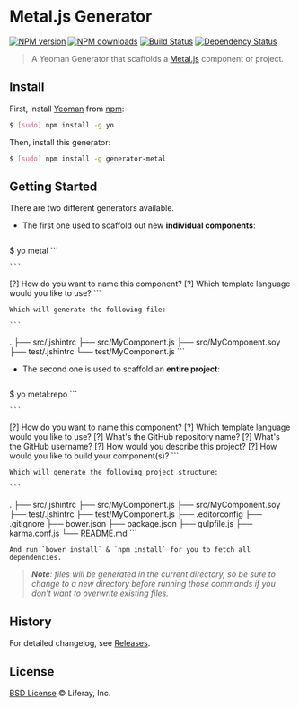 # Metal.js Generator

[![NPM version](http://img.shields.io/npm/v/generator-metal.svg?style=flat)](http://npmjs.org/generator-metal)
[![NPM downloads](http://img.shields.io/npm/dm/generator-metal.svg?style=flat)](http://npmjs.org/generator-metal)
[![Build Status](http://img.shields.io/travis/liferay/generator-metal/master.svg?style=flat)](https://travis-ci.org/liferay/generator-metal)
[![Dependency Status](http://img.shields.io/david/liferay/generator-metal.svg?style=flat)](https://david-dm.org/liferay/generator-metal)

> A Yeoman Generator that scaffolds a [Metal.js](https://github.com/liferay/metal) component or project.

## Install

First, install [Yeoman](http://yeoman.io/) from [npm](https://www.npmjs.org/):

```sh
$ [sudo] npm install -g yo
```

Then, install this generator:

```sh
$ [sudo] npm install -g generator-metal
```

## Getting Started

There are two different generators available.

* The first one used to scaffold out new **individual components**:

    ```sh
$ yo metal
    ```

    ```
[?] How do you want to name this component?
[?] Which template language would you like to use?
    ```

    Which will generate the following file:

    ```
.
├── src/.jshintrc
├── src/MyComponent.js
├── src/MyComponent.soy
├── test/.jshintrc
└── test/MyComponent.js
    ```

* The second one is used to scaffold an **entire project**:

    ```sh
$ yo metal:repo
    ```

    ```
[?] How do you want to name this component?
[?] Which template language would you like to use?
[?] What's the GitHub repository name?
[?] What's the GitHub username?
[?] How would you describe this project?
[?] How would you like to build your component(s)?
    ```

    Which will generate the following project structure:

    ```
.
├── src/.jshintrc
├── src/MyComponent.js
├── src/MyComponent.soy
├── test/.jshintrc
├── test/MyComponent.js
├── .editorconfig
├── .gitignore
├── bower.json
├── package.json
├── gulpfile.js
├── karma.conf.js
└── README.md
    ```

    And run `bower install` & `npm install` for you to fetch all dependencies.

> _**Note**: files will be generated in the current directory, so be sure to change to a new directory before running those commands if you don't want to overwrite existing files._

## History

For detailed changelog, see [Releases](https://github.com/liferay/generator-metal/releases).

## License

[BSD License](http://opensource.org/licenses/BSD-2-Clause) © Liferay, Inc.
